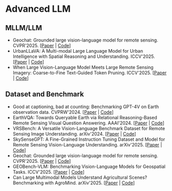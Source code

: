 # Advanced LLM

## MLLM/LLM

- Geochat: Grounded large vision-language model for remote sensing. CVPR'2025. [[Paper](https://openaccess.thecvf.com/content/CVPR2024/html/Kuckreja_GeoChat_Grounded_Large_Vision-Language_Model_for_Remote_Sensing_CVPR_2024_paper.html) | [Code](https://github.com/mbzuai-oryx/GeoChat)]
- UrbanLLaVA: A Multi-modal Large Language Model for Urban Intelligence with Spatial Reasoning and Understanding. ICCV'2025. [[Paper](https://arxiv.org/abs/2506.23219) | [Code](https://github.com/tsinghua-fib-lab/UrbanLLaVA)]
- When Large Vision-Language Model Meets Large Remote Sensing Imagery: Coarse-to-Fine Text-Guided Token Pruning. ICCV'2025. [[Paper](https://arxiv.org/abs/2503.07588) | [Code](https://github.com/VisionXLab/LRS-VQA)]

## Dataset and Benchmark

- Good at captioning, bad at counting: Benchmarking GPT-4V on Earth observation data. CVPRW'2024. [[Paper](https://arxiv.org/abs/2401.17600) | [Code](https://vleo.danielz.ch/)]
- EarthVQA: Towards Queryable Earth via Relational Reasoning-Based Remote Sensing Visual Question Answering. AAAI'2024. [[Paper](https://ojs.aaai.org/index.php/AAAI/article/view/28357) | [Code](https://github.com/Junjue-Wang/EarthVQA)]
- VRSBench: A Versatile Vision-Language Benchmark Dataset for Remote Sensing Image Understanding. arXiv'2024. [[Paper](https://arxiv.org/abs/2406.12384) | [Code](https://vrsbench.github.io/)]
- SkySenseGPT: A Fine-Grained Instruction Tuning Dataset and Model for Remote Sensing Vision-Language Understanding. arXiv'2025. [[Paper]() | [Code](https://github.com/Luo-Z13/SkySenseGPT)]
- Geochat: Grounded large vision-language model for remote sensing. CVPR'2025. [[Paper](https://openaccess.thecvf.com/content/CVPR2024/html/Kuckreja_GeoChat_Grounded_Large_Vision-Language_Model_for_Remote_Sensing_CVPR_2024_paper.html) | [Code](https://github.com/mbzuai-oryx/GeoChat)]
- GEOBench-VLM: Benchmarking Vision-Language Models for Geospatial Tasks. ICCV'2025. [[Paper](https://arxiv.org/abs/2411.19325) | [Code](https://github.com/The-AI-Alliance/GEO-Bench-VLM)]
- Can Large Multimodal Models Understand Agricultural Scenes? Benchmarking with AgroMind. arXiv'2025. [[Paper](https://arxiv.org/abs/2505.12207) | [Code](https://github.com/rssysu/AgroMind)]
